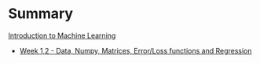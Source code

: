 # Summary

[Introduction to Machine Learning](./index.md)

- [Week 1,2 - Data, Numpy, Matrices, Error/Loss functions and Regression](./week1_2/index.md)
<!-- - [Week 3,4 - Non-Linear Regression, OLS, and Log Loss](./week3_4/index.md) -->
<!-- - [Week 5,6 - Classification & Intro to Unsupervised Learning: Clustering & Dimensional Reduction](./week5_6/index.md) -->
<!-- - [Week 7,8 - Classification: SVMs, Naive Bayes, KNN and Decision Trees](./week7_8/index.md) -->
<!-- - [Week 9,10 - Neural Networks: ANNs, DNNs, and CNNs](./week9_10/index.md) -->
<!-- - [Week 6 – Scripting, CI, and Autograding](./week6/index.md) -->
<!-- - [Week 7 – Doing it All from the Command Line](./week7/index.md) -->
<!-- - [Week 8 - Debuggers and Controlling Processes](./week8/index.md) -->
<!-- - [Week 9 - Code Review/It Works on My Machine](./week9/index.md) -->
<!-- - [Week 10 - Wrapping Up](./week10/index.md) -->
